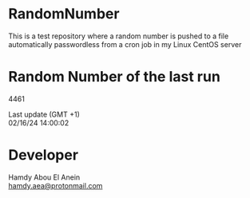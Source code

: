 # RandomNumber    
This is a test repository where a random number is pushed to a file automatically passwordless from a cron job in my Linux CentOS server    
# Random Number of the last run   
4461
      
Last update (GMT +1)    
02/16/24 14:00:02
# Developer    
Hamdy Abou El Anein   
hamdy.aea@protonmail.com
